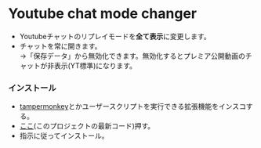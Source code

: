 # Youtube chat mode changer

- Youtubeチャットのリプレイモードを**全て表示**に変更します。
- チャットを常に開きます。  
→「保存データ」から無効化できます。無効化するとプレミア公開動画のチャットが非表示(YT標準)になります。


### インストール
- [tampermonkey](https://www.tampermonkey.net/)とかユーザースクリプトを実行できる拡張機能をインスコする。
- [ここ](https://github.com/oz0820/browser-userscript/raw/main/youtube-chat-mode-changer/youtube-chat-mode-changer.user.js)(このプロジェクトの最新コード)押す。
- 指示に従ってインストール。
